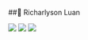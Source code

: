 ##🐳 Richarlyson Luan
<div>
  <img src="[https://github-readme-stats.vercel.app/api?username=richarlysonl](https://github-readme-stats.vercel.app/api?username=richarlysonl&show_icons=true&theme=dark)">
  <img src="https://github-readme-stats.vercel.app/api/top-langs/?username=richarlysonl&layout=compact">
  <img src="https://github-readme-stats.vercel.app/api/wakatime?username=ffflabs">
</div>
<style>
  img{
    display = inline_block;
  }
</style>
